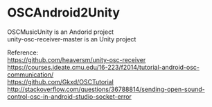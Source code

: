# OSCAndroid2Unity

OSCMusicUnity is an Andorid project</br>
unity-osc-receiver-master is an Unity project

Reference: <br>
https://github.com/heaversm/unity-osc-receiver <br>
https://courses.ideate.cmu.edu/16-223/f2014/tutorial-android-osc-communication/ <br>
https://github.com/Gkxd/OSCTutorial <br>
http://stackoverflow.com/questions/36788814/sending-open-sound-control-osc-in-android-studio-socket-error <br>
